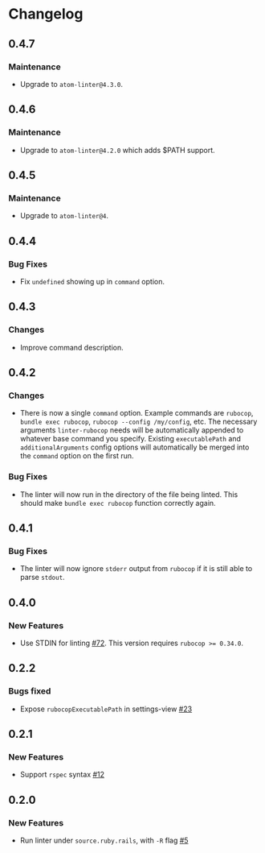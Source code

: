# Changelog

## 0.4.7

### Maintenance

*   Upgrade to `atom-linter@4.3.0`.

## 0.4.6

### Maintenance

*   Upgrade to `atom-linter@4.2.0` which adds $PATH support.

## 0.4.5

### Maintenance

*   Upgrade to `atom-linter@4`.

## 0.4.4

### Bug Fixes

*   Fix `undefined` showing up in `command` option.

## 0.4.3

### Changes

*   Improve command description.

## 0.4.2

### Changes

*   There is now a single `command` option. Example commands are `rubocop`,
    `bundle exec rubocop`, `rubocop --config /my/config`, etc. The necessary
    arguments `linter-rubocop` needs will be automatically appended to whatever base
    command you specify. Existing `executablePath` and `additionalArguments`
    config options will automatically be merged into the `command` option on the
    first run.

### Bug Fixes

*   The linter will now run in the directory of the file being linted. This
    should make `bundle exec rubocop` function correctly again.

## 0.4.1

### Bug Fixes

*   The linter will now ignore `stderr` output from `rubocop` if it is still able to
    parse `stdout`.

## 0.4.0

### New Features

*   Use STDIN for linting
    [#72](https://github.com/AtomLinter/linter-rubocop/pull/72/files). This
    version requires `rubocop >= 0.34.0`.

## 0.2.2

### Bugs fixed

*   Expose `rubocopExecutablePath` in settings-view [#23](https://github.com/AtomLinter/linter-rubocop/issues/23)

## 0.2.1

### New Features

*   Support `rspec` syntax [#12](https://github.com/AtomLinter/linter-rubocop/pull/12)

## 0.2.0

### New Features

*   Run linter under `source.ruby.rails`, with `-R` flag [#5](https://github.com/AtomLinter/linter-rubocop/issues/5)
